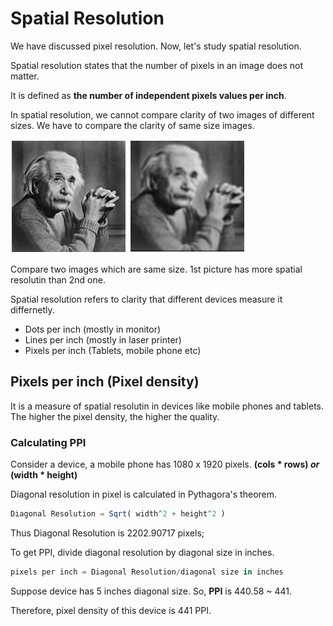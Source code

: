 # Spatial Resolution

We have discussed pixel resolution. Now, let's study spatial resolution.

Spatial resolution states that the number of pixels in an image does not matter.

It is defined as **the number of independent pixels values per inch**.

In spatial resolution, we cannot compare clarity of two images of different sizes. We have to compare the clarity of same size images. 

![Einstein](images/einstein.jpg)
![Einstein](images/einstein_spatial.jpg)

Compare two images which are same size.
1st picture has more spatial resolutin than 2nd one.

Spatial resolution refers to clarity that different devices measure it differnetly.
- Dots per inch (mostly in monitor)
- Lines per inch (mostly in laser printer)
- Pixels per inch (Tablets, mobile phone etc)

## Pixels per inch (Pixel density)

It is a measure of spatial resolutin in devices like mobile phones and tablets.
The higher the pixel density, the higher the quality.

### Calculating PPI

Consider a device, a mobile phone has 1080 x 1920 pixels. **(cols * rows) *or* (width * height)**

Diagonal resolution in pixel is calculated in Pythagora's theorem.
```js
Diagonal Resolution = Sqrt( width^2 + height^2 )
```

Thus Diagonal Resolution is 2202.90717 pixels;

To get PPI, divide diagonal resolution by diagonal size in inches.
```js
pixels per inch = Diagonal Resolution/diagonal size in inches
```
Suppose device has 5 inches diagonal size. So, **PPI** is 440.58 ~ 441.

Therefore, pixel density of this device is 441 PPI.

